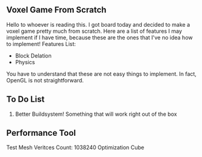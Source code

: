 ## Voxel Game From Scratch

Hello to whoever is reading this. I got board today and decided to make a voxel game pretty much from scratch.
Here are a list of features I may implement if I have time, because these are the ones that I've no idea how to implement! 
Features List:

- Block Delation
- Physics 

You have to understand that these are not easy things to implement. In fact, OpenGL is not straightforward.

## To Do List 

1. Better Buildsystem! Something that will work right out of the box
 
## Performance Tool 
Test Mesh Veritces Count: 1038240
Optimization Cube